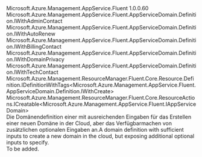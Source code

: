 <Type Name="IWithCreate" FullName="Microsoft.Azure.Management.AppService.Fluent.AppServiceDomain.Definition.IWithCreate">
  <TypeSignature Language="C#" Value="public interface IWithCreate : Microsoft.Azure.Management.AppService.Fluent.AppServiceDomain.Definition.IWithAdminContact, Microsoft.Azure.Management.AppService.Fluent.AppServiceDomain.Definition.IWithAutoRenew, Microsoft.Azure.Management.AppService.Fluent.AppServiceDomain.Definition.IWithBillingContact, Microsoft.Azure.Management.AppService.Fluent.AppServiceDomain.Definition.IWithDomainPrivacy, Microsoft.Azure.Management.AppService.Fluent.AppServiceDomain.Definition.IWithTechContact, Microsoft.Azure.Management.ResourceManager.Fluent.Core.Resource.Definition.IDefinitionWithTags&lt;Microsoft.Azure.Management.AppService.Fluent.AppServiceDomain.Definition.IWithCreate&gt;, Microsoft.Azure.Management.ResourceManager.Fluent.Core.ResourceActions.ICreatable&lt;Microsoft.Azure.Management.AppService.Fluent.IAppServiceDomain&gt;" />
  <TypeSignature Language="ILAsm" Value=".class public interface auto ansi abstract IWithCreate implements class Microsoft.Azure.Management.AppService.Fluent.AppServiceDomain.Definition.IWithAdminContact, class Microsoft.Azure.Management.AppService.Fluent.AppServiceDomain.Definition.IWithAutoRenew, class Microsoft.Azure.Management.AppService.Fluent.AppServiceDomain.Definition.IWithBillingContact, class Microsoft.Azure.Management.AppService.Fluent.AppServiceDomain.Definition.IWithDomainPrivacy, class Microsoft.Azure.Management.AppService.Fluent.AppServiceDomain.Definition.IWithTechContact, class Microsoft.Azure.Management.ResourceManager.Fluent.Core.Resource.Definition.IDefinitionWithTags`1&lt;class Microsoft.Azure.Management.AppService.Fluent.AppServiceDomain.Definition.IWithCreate&gt;, class Microsoft.Azure.Management.ResourceManager.Fluent.Core.ResourceActions.ICreatable`1&lt;class Microsoft.Azure.Management.AppService.Fluent.IAppServiceDomain&gt;, class Microsoft.Azure.Management.ResourceManager.Fluent.Core.ResourceActions.IIndexable" />
  <TypeSignature Language="DocId" Value="T:Microsoft.Azure.Management.AppService.Fluent.AppServiceDomain.Definition.IWithCreate" />
  <TypeSignature Language="VB.NET" Value="Public Interface IWithCreate&#xA;Implements ICreatable(Of IAppServiceDomain), IDefinitionWithTags(Of IWithCreate), IWithAdminContact, IWithAutoRenew, IWithBillingContact, IWithDomainPrivacy, IWithTechContact" />
  <TypeSignature Language="F#" Value="type IWithCreate = interface&#xA;    interface IWithDomainPrivacy&#xA;    interface IWithAutoRenew&#xA;    interface IWithAdminContact&#xA;    interface IWithBillingContact&#xA;    interface IWithTechContact&#xA;    interface ICreatable&lt;IAppServiceDomain&gt;&#xA;    interface IIndexable&#xA;    interface IDefinitionWithTags&lt;IWithCreate&gt;" />
  <AssemblyInfo>
    <AssemblyName>Microsoft.Azure.Management.AppService.Fluent</AssemblyName>
    <AssemblyVersion>1.0.0.60</AssemblyVersion>
  </AssemblyInfo>
  <Interfaces>
    <Interface>
      <InterfaceName>Microsoft.Azure.Management.AppService.Fluent.AppServiceDomain.Definition.IWithAdminContact</InterfaceName>
    </Interface>
    <Interface>
      <InterfaceName>Microsoft.Azure.Management.AppService.Fluent.AppServiceDomain.Definition.IWithAutoRenew</InterfaceName>
    </Interface>
    <Interface>
      <InterfaceName>Microsoft.Azure.Management.AppService.Fluent.AppServiceDomain.Definition.IWithBillingContact</InterfaceName>
    </Interface>
    <Interface>
      <InterfaceName>Microsoft.Azure.Management.AppService.Fluent.AppServiceDomain.Definition.IWithDomainPrivacy</InterfaceName>
    </Interface>
    <Interface>
      <InterfaceName>Microsoft.Azure.Management.AppService.Fluent.AppServiceDomain.Definition.IWithTechContact</InterfaceName>
    </Interface>
    <Interface>
      <InterfaceName>Microsoft.Azure.Management.ResourceManager.Fluent.Core.Resource.Definition.IDefinitionWithTags&lt;Microsoft.Azure.Management.AppService.Fluent.AppServiceDomain.Definition.IWithCreate&gt;</InterfaceName>
    </Interface>
    <Interface>
      <InterfaceName>Microsoft.Azure.Management.ResourceManager.Fluent.Core.ResourceActions.ICreatable&lt;Microsoft.Azure.Management.AppService.Fluent.IAppServiceDomain&gt;</InterfaceName>
    </Interface>
  </Interfaces>
  <Docs>
    <summary>
            <span data-ttu-id="d730e-101">Die Domänendefinition einer mit ausreichenden Eingaben für das Erstellen einer neuen Domäne in der Cloud, aber das Verfügbarmachen von zusätzlichen optionalen Eingaben an.</span><span class="sxs-lookup"><span data-stu-id="d730e-101">A domain definition with sufficient inputs to create a new domain in the cloud, but exposing additional optional inputs to specify.</span></span>
            </summary>
    <remarks>To be added.</remarks>
  </Docs>
  <Members />
</Type>